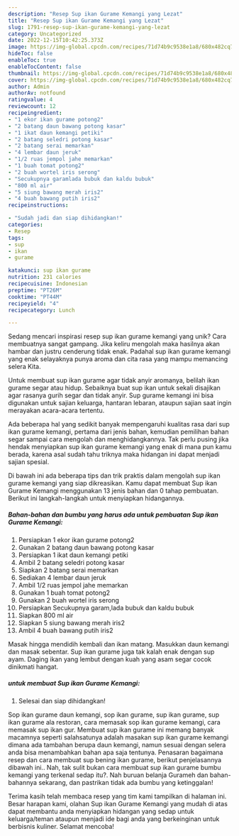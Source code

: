 ```yaml
---
description: "Resep Sup ikan Gurame Kemangi yang Lezat"
title: "Resep Sup ikan Gurame Kemangi yang Lezat"
slug: 1791-resep-sup-ikan-gurame-kemangi-yang-lezat
category: Uncategorized
date: 2022-12-15T10:42:25.373Z
image: https://img-global.cpcdn.com/recipes/71d74b9c9538e1a8/680x482cq70/sup-ikan-gurame-kemangi-foto-resep-utama.jpg
hideToc: false
enableToc: true
enableTocContent: false
thumbnail: https://img-global.cpcdn.com/recipes/71d74b9c9538e1a8/680x482cq70/sup-ikan-gurame-kemangi-foto-resep-utama.jpg
cover: https://img-global.cpcdn.com/recipes/71d74b9c9538e1a8/680x482cq70/sup-ikan-gurame-kemangi-foto-resep-utama.jpg
author: Admin
authorAv: notfound
ratingvalue: 4
reviewcount: 12
recipeingredient:
- "1 ekor ikan gurame potong2"
- "2 batang daun bawang potong kasar"
- "1 ikat daun kemangi petiki"
- "2 batang seledri potong kasar"
- "2 batang serai memarkan"
- "4 lembar daun jeruk"
- "1/2 ruas jempol jahe memarkan"
- "1 buah tomat potong2"
- "2 buah wortel iris serong"
- "Secukupnya garamlada bubuk dan kaldu bubuk"
- "800 ml air"
- "5 siung bawang merah iris2"
- "4 buah bawang putih iris2"
recipeinstructions:

- "Sudah jadi dan siap dihidangkan!"
categories:
- Resep
tags:
- sup
- ikan
- gurame

katakunci: sup ikan gurame 
nutrition: 231 calories
recipecuisine: Indonesian
preptime: "PT26M"
cooktime: "PT44M"
recipeyield: "4"
recipecategory: Lunch

---
```





Sedang mencari inspirasi resep sup ikan gurame kemangi yang unik? Cara membuatnya sangat gampang. Jika keliru mengolah maka hasilnya akan hambar dan justru cenderung tidak enak. Padahal sup ikan gurame kemangi yang enak selayaknya punya aroma dan cita rasa yang mampu memancing selera Kita.





Untuk membuat sup ikan gurame agar tidak anyir aromanya, belilah ikan gurame segar atau hidup. Sebaiknya buat sup ikan untuk sekali disajikan agar rasanya gurih segar dan tidak anyir. Sup gurame kemangi ini bisa digunakan untuk sajian keluarga, hantaran lebaran, ataupun sajian saat ingin merayakan acara-acara tertentu.

Ada beberapa hal yang sedikit banyak mempengaruhi kualitas rasa dari sup ikan gurame kemangi, pertama dari jenis bahan, kemudian pemilihan bahan segar sampai cara mengolah dan menghidangkannya. Tak perlu pusing jika hendak menyiapkan sup ikan gurame kemangi yang enak di mana pun kamu berada, karena asal sudah tahu triknya maka hidangan ini dapat menjadi sajian spesial.






Di bawah ini ada beberapa tips dan trik praktis dalam mengolah sup ikan gurame kemangi yang siap dikreasikan. Kamu dapat membuat Sup ikan Gurame Kemangi menggunakan 13 jenis bahan dan 0 tahap pembuatan. Berikut ini langkah-langkah untuk menyiapkan hidangannya.

<!--inarticleads1-->

##### Bahan-bahan dan bumbu yang harus ada untuk pembuatan Sup ikan Gurame Kemangi:

1. Persiapkan 1 ekor ikan gurame potong2
1. Gunakan 2 batang daun bawang potong kasar
1. Persiapkan 1 ikat daun kemangi petiki
1. Ambil 2 batang seledri potong kasar
1. Siapkan 2 batang serai memarkan
1. Sediakan 4 lembar daun jeruk
1. Ambil 1/2 ruas jempol jahe memarkan
1. Gunakan 1 buah tomat potong2
1. Gunakan 2 buah wortel iris serong
1. Persiapkan Secukupnya garam,lada bubuk dan kaldu bubuk
1. Siapkan 800 ml air
1. Siapkan 5 siung bawang merah iris2
1. Ambil 4 buah bawang putih iris2


Masak hingga mendidih kembali dan ikan matang. Masukkan daun kemangi dan masak sebentar. Sup ikan gurame juga tak kalah enak dengan sup ayam. Daging ikan yang lembut dengan kuah yang asam segar cocok dinikmati hangat. 

<!--inarticleads2-->

#####  untuk membuat Sup ikan Gurame Kemangi:


1. Selesai dan siap dihidangkan!

Sop ikan gurame daun kemangi, sop ikan gurame, sup ikan gurame, sup ikan gurame ala restoran, cara memasak sop ikan gurame kemangi, cara memasak sup ikan gur. Membuat sup ikan gurame ini memang banyak macamnya seperti salahsatunya adalah masakan sup ikan gurame kemangi dimana ada tambahan berupa daun kemangi, namun sesuai dengan selera anda bisa menambahkan bahan apa saja tentunya. Penasaran bagaimana resep dan cara membuat sup bening ikan gurame, berikut penjelasannya dibawah ini.. Nah, tak sulit bukan cara membuat sup ikan gurame bumbu kemangi yang terkenal sedap itu?. Nah buruan belanja Gurameh dan bahan-bahannya sekarang, dan pastrikan tidak ada bumbu yang ketinggalan! 

Terima kasih telah membaca resep yang tim kami tampilkan di halaman ini. Besar harapan kami, olahan Sup ikan Gurame Kemangi yang mudah di atas dapat membantu anda menyiapkan hidangan yang sedap untuk keluarga/teman ataupun menjadi ide bagi anda yang berkeinginan untuk berbisnis kuliner. Selamat mencoba!
